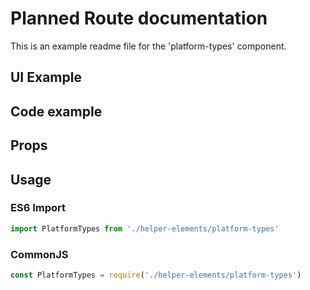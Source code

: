 # Planned Route documentation

This is an example readme file for the 'platform-types' component.

## UI Example

<!-- STORY -->

## Code example

<!-- SOURCE -->

## Props

<!-- PROPS -->

## Usage

### ES6 Import
```js
import PlatformTypes from './helper-elements/platform-types'
```

### CommonJS

```js
const PlatformTypes = require('./helper-elements/platform-types')
